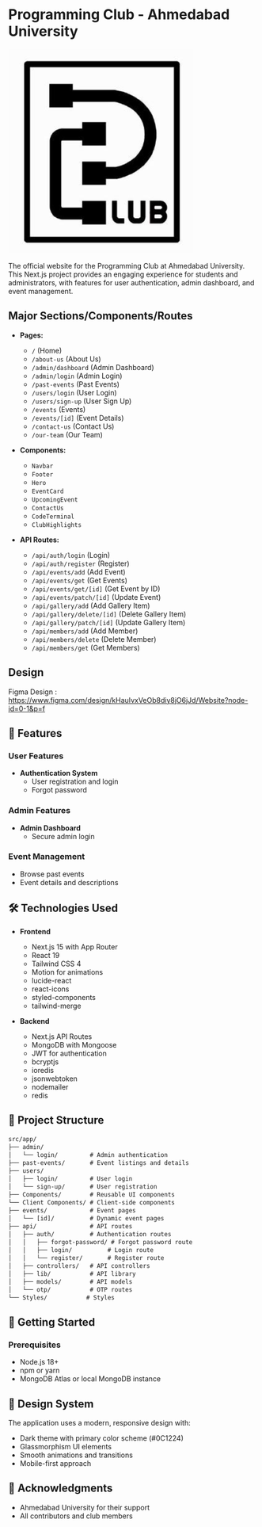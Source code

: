 # Programming Club - Ahmedabad University

![Logo](public/logo1.png)

The official website for the Programming Club at Ahmedabad University. This Next.js project provides an engaging experience for students and administrators, with features for user authentication, admin dashboard, and event management.

## Major Sections/Components/Routes

- **Pages:**
  - `/` (Home)
  - `/about-us` (About Us)
  - `/admin/dashboard` (Admin Dashboard)
  - `/admin/login` (Admin Login)
  - `/past-events` (Past Events)
  - `/users/login` (User Login)
  - `/users/sign-up` (User Sign Up)
  - `/events` (Events)
  - `/events/[id]` (Event Details)
  - `/contact-us` (Contact Us)
  - `/our-team` (Our Team)

- **Components:**
  - `Navbar`
  - `Footer`
  - `Hero`
  - `EventCard`
  - `UpcomingEvent`
  - `ContactUs`
  - `CodeTerminal`
  - `ClubHighlights`

- **API Routes:**
  - `/api/auth/login` (Login)
  - `/api/auth/register` (Register)
  - `/api/events/add` (Add Event)
  - `/api/events/get` (Get Events)
  - `/api/events/get/[id]` (Get Event by ID)
  - `/api/events/patch/[id]` (Update Event)
  - `/api/gallery/add` (Add Gallery Item)
  - `/api/gallery/delete/[id]` (Delete Gallery Item)
  - `/api/gallery/patch/[id]` (Update Gallery Item)
  - `/api/members/add` (Add Member)
  - `/api/members/delete` (Delete Member)
  - `/api/members/get` (Get Members)

## Design

Figma Design : https://www.figma.com/design/kHauIvxVeOb8diy8jO6jJd/Website?node-id=0-1&p=f

## 🚀 Features

### User Features
- **Authentication System**
  - User registration and login
  - Forgot password

### Admin Features
- **Admin Dashboard**
  - Secure admin login

### Event Management
- Browse past events
- Event details and descriptions

## 🛠️ Technologies Used

- **Frontend**
  - Next.js 15 with App Router
  - React 19
  - Tailwind CSS 4
  - Motion for animations
  - lucide-react
  - react-icons
  - styled-components
  - tailwind-merge

- **Backend**
  - Next.js API Routes
  - MongoDB with Mongoose
  - JWT for authentication
  - bcryptjs
  - ioredis
  - jsonwebtoken
  - nodemailer
  - redis

## 📁 Project Structure

```
src/app/
├── admin/
│   └── login/         # Admin authentication
├── past-events/       # Event listings and details
├── users/
│   ├── login/         # User login
│   └── sign-up/       # User registration
├── Components/        # Reusable UI components
└── Client Components/ # Client-side components
├── events/            # Event pages
│   └── [id]/          # Dynamic event pages
├── api/               # API routes
│   ├── auth/          # Authentication routes
│   │   ├── forgot-password/ # Forgot password route
│   │   ├── login/          # Login route
│   │   └── register/       # Register route
│   ├── controllers/   # API controllers
│   ├── lib/           # API library
│   ├── models/        # API models
│   └── otp/           # OTP routes
└── Styles/           # Styles
```

## 🚀 Getting Started

### Prerequisites

- Node.js 18+
- npm or yarn
- MongoDB Atlas or local MongoDB instance

## 🎨 Design System

The application uses a modern, responsive design with:

- Dark theme with primary color scheme (#0C1224)
- Glassmorphism UI elements
- Smooth animations and transitions
- Mobile-first approach

## 🙏 Acknowledgments

- Ahmedabad University for their support
- All contributors and club members
